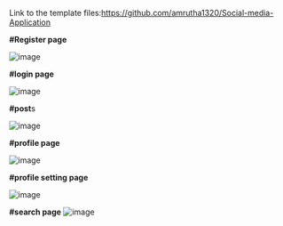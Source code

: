 Link to the template files:https://github.com/amrutha1320/Social-media-Application


**#Register page**


![image](https://github.com/amrutha1320/Social-media-Application/assets/134827744/35bef3b1-cac1-4803-97e5-c241c7186ae2)


**#login page**

![image](https://github.com/amrutha1320/Social-media-Application/assets/134827744/71a2bd38-a156-49eb-9fcd-a517042a1efe)



**#post**s

![image](https://github.com/amrutha1320/Social-media-Application/assets/134827744/a9c0da76-af1c-4dab-924d-5b57bd836a3f)


**#profile page**

![image](https://github.com/amrutha1320/Social-media-Application/assets/134827744/4c33e6d3-508b-4a47-955f-b9bc76f9ceb5)

**#profile setting page**

![image](https://github.com/amrutha1320/Social-media-Application/assets/134827744/e3060a0b-e14c-47bb-810f-cc921b27dbbf)


**#search page**
![image](https://github.com/amrutha1320/Social-media-Application/assets/134827744/740811b1-af1f-4951-9f08-a4d34a99b3cf)



